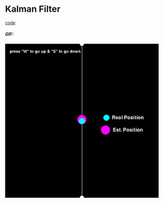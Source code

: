 # Kalman Filter

[code](./Kalman-elevator.ipynb)

##### GIF:
![](../gifs/kalman-filter/kalman-filter.gif)
